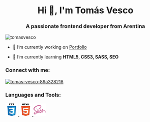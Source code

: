 <h1 align="center">Hi 👋, I'm Tomás Vesco</h1>
<h3 align="center">A passionate frontend developer from Arentina</h3>

<p align="left"> <img src="https://komarev.com/ghpvc/?username=tomasvesco&label=Profile%20views&color=0e75b6&style=flat" alt="tomasvesco" /> </p>

- 🔭 I’m currently working on [Portfolio](https://tomasvesco.github.io/Portafolio/)

- 🌱 I’m currently learning **HTML5, CSS3, SASS, SEO**

<h3 align="left">Connect with me:</h3>
<p align="left">
<a href="https://linkedin.com/in/tomas-vesco-89a328218" target="blank"><img align="center" src="https://raw.githubusercontent.com/rahuldkjain/github-profile-readme-generator/master/src/images/icons/Social/linked-in-alt.svg" alt="tomas-vesco-89a328218" height="30" width="40" /></a>
</p>

<h3 align="left">Languages and Tools:</h3>
<p align="left"> <a href="https://www.w3schools.com/css/" target="_blank"> <img src="https://raw.githubusercontent.com/devicons/devicon/master/icons/css3/css3-original-wordmark.svg" alt="css3" width="40" height="40"/> </a> <a href="https://www.w3.org/html/" target="_blank"> <img src="https://raw.githubusercontent.com/devicons/devicon/master/icons/html5/html5-original-wordmark.svg" alt="html5" width="40" height="40"/> </a> <a href="https://sass-lang.com" target="_blank"> <img src="https://raw.githubusercontent.com/devicons/devicon/master/icons/sass/sass-original.svg" alt="sass" width="40" height="40"/> </a> </p>

